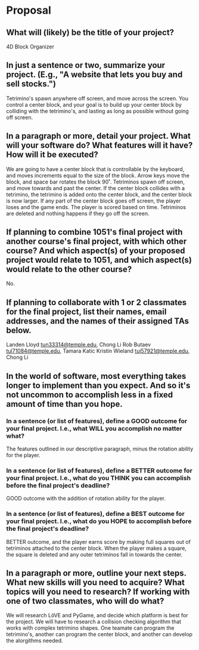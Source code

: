 # Proposal

## What will (likely) be the title of your project?

4D Block Organizer

## In just a sentence or two, summarize your project. (E.g., "A website that lets you buy and sell stocks.")

Tetrimino's spawn anywhere off screen, and move across the screen. You control a center block, and your goal is to build up your center block by colliding with the tetrimino's, and lasting as long as possible without going off screen.

## In a paragraph or more, detail your project. What will your software do? What features will it have? How will it be executed?

We are going to have a center block that is controllable by the keyboard, and moves increments equal to the size of the block. Arrow keys move the block, and space bar rotates the block 90˚. Tetriminos spawn off screen, and move towards and past the center. If the center block collides with a tetrimino, the tetrimino is added onto the center block, and the center block is now larger. If any part of the center block goes off screen, the player loses and the game ends. The player is scored based on time. Tetriminos are deleted and nothing happens if they go off the screen.

## If planning to combine 1051's final project with another course's final project, with which other course? And which aspect(s) of your proposed project would relate to 1051, and which aspect(s) would relate to the other course?

No.

## If planning to collaborate with 1 or 2 classmates for the final project, list their names, email addresses, and the names of their assigned TAs below.

Landen Lloyd tun33314@temple.edu, Chong Li
Rob Butaev tul71084@temple.edu, Tamara Katic
Kristin Wieland tuj57921@temple.edu, Chong Li

## In the world of software, most everything takes longer to implement than you expect. And so it's not uncommon to accomplish less in a fixed amount of time than you hope.

### In a sentence (or list of features), define a GOOD outcome for your final project. I.e., what WILL you accomplish no matter what?

The features outlined in our descriptive paragraph, minus the rotation ability for the player.

### In a sentence (or list of features), define a BETTER outcome for your final project. I.e., what do you THINK you can accomplish before the final project's deadline?

GOOD outcome with the addition of rotation ability for the player.

### In a sentence (or list of features), define a BEST outcome for your final project. I.e., what do you HOPE to accomplish before the final project's deadline?

BETTER outcome, and the player earns score by making full squares out of tetriminos attached to the center block. When the player makes a square, the square is deleted and any outer tetriminos fall in towards the center.

## In a paragraph or more, outline your next steps. What new skills will you need to acquire? What topics will you need to research? If working with one of two classmates, who will do what?

We will research LöVE and PyGame, and decide which platform is best for the project. We will have to research a collision checking algorithm that works with complex tetrimino shapes. One teamate can program the tetrimino's, another can program the center block, and another can develop the alorgithms needed.
